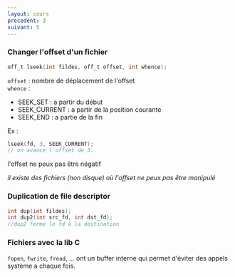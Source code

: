 ```yaml
---
layout: cours
precedent: 3
suivant: 5
---
```


### Changer l'offset d'un fichier

```c
off_t lseek(int fildes, off_t offset, int whence);
```
`offset` : nombre de déplacement de l'offset   
`whence` :
- SEEK_SET : a partir du début
- SEEK_CURRENT : a partir de la position courante
- SEEK_END : a partie de la fin

Ex :
```c
lseek(fd, 3, SEEK_CURRENT);
// on avance l'offset de 3.
```
l'offset ne peux pas être négatif

*il existe des fichiers (non disque) où l'offset ne peux pas être manipulé*

### Duplication de file descriptor

```c
int dup(int fildes);
int dup2(int src_fd, int dst_fd);
//dup2 ferme le fd à la destination
```

### Fichiers avec la lib C

`fopen`, `fwrite`, `fread`, ... ont un buffer interne qui permet d'éviter des appels système a chaque fois.
